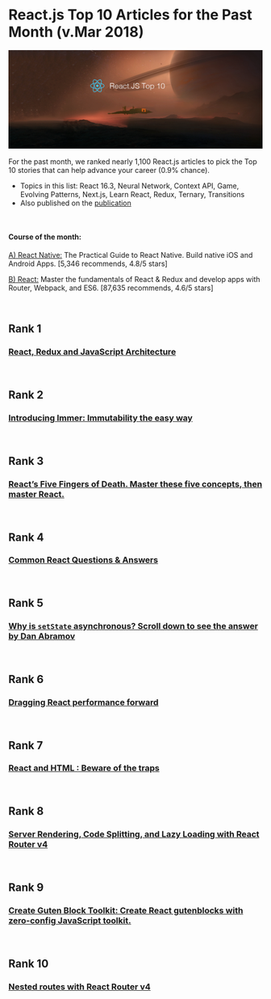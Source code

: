 
# React.js Top 10 Articles for the Past Month (v.Mar 2018)

<img src="mar-react-article.png" width="800" alt="Mybridge"></a>

For the past month, we ranked nearly 1,100 React.js articles to pick the Top 10 stories that can help advance your career (0.9% chance).
 
* Topics in this list: React 16.3, Neural Network, Context API, Game, Evolving Patterns, Next.js, Learn React, Redux, Ternary, Transitions
* Also published on the [publication](https://goo.gl/NpUcdD)

<br>

#### Course of the month:

[A) React Native:](http://bit.ly/2EXg3Zu) The Practical Guide to React Native. Build native iOS and Android Apps. [5,346 recommends, 4.8/5 stars]

[B) React:](http://bit.ly/2nUrs5a) Master the fundamentals of React & Redux and develop apps with Router, Webpack, and ES6. [87,635 recommends, 4.6/5 stars]

<br>


## Rank 1
### [React, Redux and JavaScript Architecture](https://goo.gl/3xSenN)

<br>

## Rank 2
### [Introducing Immer: Immutability the easy way](https://hackernoon.com/introducing-immer-immutability-the-easy-way-9d73d8f71cb3?utm_source=mybridge&utm_medium=email&utm_campaign=read_more)

<br>

## Rank 3
### [React’s Five Fingers of Death. Master these five concepts, then master React.](https://medium.freecodecamp.org/the-5-things-you-need-to-know-to-understand-react-a1dbd5d114a3?utm_source=mybridge&utm_medium=email&utm_campaign=read_more)

<br>

## Rank 4
### [Common React Questions & Answers](https://academind.com/learn/react/react-q-a?utm_source=mybridge&utm_medium=email&utm_campaign=read_more)

<br>

## Rank 5
### [Why is `setState` asynchronous? Scroll down to see the answer by Dan Abramov](https://github.com/facebook/react/issues/11527?utm_source=mybridge&utm_medium=email&utm_campaign=read_more)

<br>

## Rank 6
### [Dragging React performance forward](https://medium.com/@alexandereardon/dragging-react-performance-forward-688b30d40a33?utm_source=mybridge&utm_medium=email&utm_campaign=read_more)

<br>

## Rank 7
### [React and HTML : Beware of the traps](http://blog.theodo.fr/2018/01/react-html-beware-traps?utm_source=mybridge&utm_medium=email&utm_campaign=read_more)

<br>

## Rank 8
### [Server Rendering, Code Splitting, and Lazy Loading with React Router v4](https://medium.com/airbnb-engineering/server-rendering-code-splitting-and-lazy-loading-with-react-router-v4-bfe596a6af70?utm_source=mybridge&utm_medium=email&utm_campaign=read_more)

<br>

## Rank 9
### [Create Guten Block Toolkit: Create React gutenblocks with zero-config JavaScript toolkit.](https://ahmadawais.com/create-guten-block-toolkit?utm_source=mybridge&utm_medium=email&utm_campaign=read_more)

<br>

## Rank 10
### [Nested routes with React Router v4](https://tylermcginnis.com/react-router-nested-routes?utm_source=mybridge&utm_medium=email&utm_campaign=read_more)
